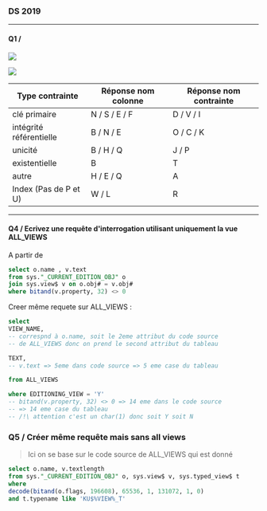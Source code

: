 ### DS 2019

---

#### Q1 /

![](/Users/celian/Desktop/bd_s3/assets/7f172e60421b391406f4f1dfe70cfb8ac338585f.png)

![](/Users/celian/Desktop/bd_s3/assets/23b661965976d859f44a5513af469838ad82b58c.png)

| Type contrainte         | Réponse nom colonne | Réponse nom contrainte |
| ----------------------- | ------------------- | ---------------------- |
| clé primaire            | N / S / E / F       | D / V / I              |
| intégrité référentielle | B / N / E           | O / C / K              |
| unicité                 | B / H / Q           | J / P                  |
| existentielle           | B                   | T                      |
| autre                   | H / E / Q           | A                      |
| Index (Pas de P et U)   | W / L               | R                      |

---

#### Q4 / Ecrivez une requête d'interrogation utilisant uniquement la vue ALL_VIEWS

A partir de 

```sql
select o.name , v.text
from sys."_CURRENT_EDITION_OBJ" o
join sys.view$ v on o.obj# = v.obj#
where bitand(v.property, 32) <> 0 
```

Creer même requete sur ALL_VIEWS :

```sql
select 
VIEW_NAME, 
-- correspnd à o.name, soit le 2eme attribut du code source 
-- de ALL_VIEWS donc on prend le second attribut du tableau

TEXT,
-- v.text => 5eme dans code source => 5 eme case du tableau

from ALL_VIEWS

where EDITIONING_VIEW = 'Y'
-- bitand(v.property, 32) <> 0 => 14 eme dans le code source
-- => 14 eme case du tableau
-- /!\ attention c'est un char(1) donc soit Y soit N
```

### Q5 / Créer même requête mais sans all views

> Ici on se base sur le code source de ALL_VIEWS qui est donné

```sql
select o.name, v.textlength
from sys."_CURRENT_EDITION_OBJ" o, sys.view$ v, sys.typed_view$ t
where 
decode(bitand(o.flags, 196608), 65536, 1, 131072, 1, 0)
and t.typename like 'KU$%VIEW%_T'
```


